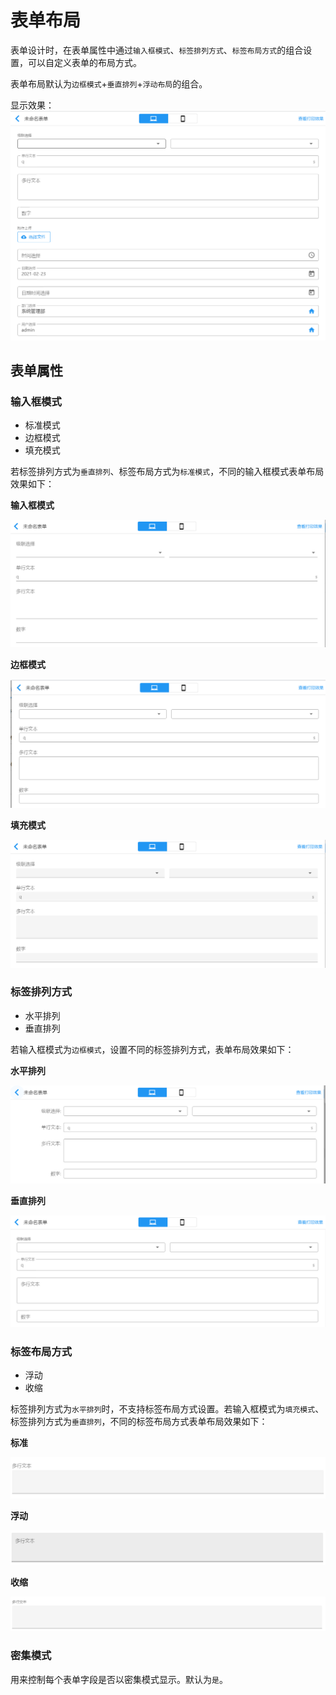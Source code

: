 # 表单布局

表单设计时，在表单属性中通过`输入框模式`、`标签排列方式`、`标签布局方式`的组合设置，可以自定义表单的布局方式。

表单布局默认为`边框模式`+`垂直排列`+`浮动布局`的组合。

显示效果： ![image-20210223161536847](images/layout1.png)

## 表单属性

### 输入框模式

- 标准模式
- 边框模式
- 填充模式

若标签排列方式为`垂直排列`、标签布局方式为`标准模式`，不同的输入框模式表单布局效果如下：

**输入框模式**

![image-20210223162910068](images/layout-border-standard.png)

**边框模式**

![image-20210223163000354](images/layout-border-border.png)

**填充模式**

![image-20210223163034819](images/layout-border-filled.png)

###  标签排列方式

- 水平排列
- 垂直排列

若输入框模式为`边框模式`，设置不同的标签排列方式，表单布局效果如下：

**水平排列**

![image-20210223163412583](images/layout-pailie-h.png)

**垂直排列**

![image-20210223163459618](images/layout-pailie-v.png)

### 标签布局方式

- 浮动
- 收缩

标签排列方式为`水平排列`时，不支持标签布局方式设置。若输入框模式为`填充模式`、标签排列方式为`垂直排列`，不同的标签布局方式表单布局效果如下：

**标准**

![image-20210223162402274](images/layout-label-standard.png)

**浮动**

![image-20210223162504889](images/layout-label-float.png)

**收缩**

![image-20210223162545720](images/layout-label-shirink.png)

### 密集模式

用来控制每个表单字段是否以密集模式显示。默认为`是`。

